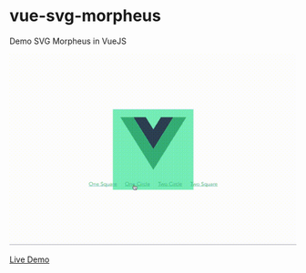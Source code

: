 # vue-svg-morpheus
Demo SVG Morpheus in VueJS

![preview](1_FruNfEDS9QcK-i4Pu8qU-g.gif)


[Live Demo](https://edmondyip.github.io/vue-svg-morpheus/)

